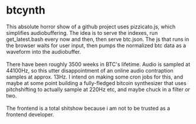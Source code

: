 # btcynth
This absolute horror show of a github project uses pizzicato.js, which simplifies audiobuffering. The idea is to serve the indexes, run get_latest.bash every now and then, then serve btc.json. The js that runs in the browser waits for user input, then pumps the normalized btc data as a waveform into the audiobuffer.
<br/><br/>
There have been roughly 3500 weeks in BTC's lifetime. Audio is sampled at 44100Hz, so this utter disappointment of an online audio contraption samples at approx. 13Hz. I intend on making some cron jobs for this, and maybe at some point building a fully-fledged bitcoin synthesizer that uses pitchshifting to actually sample at 220Hz etc, and maybe chuck in a filter or two.
<br/><br/>
The frontend is a total shitshow because i am not to be trusted as a frontend developer.
